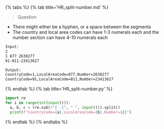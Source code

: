 {% tabs %}
{% tab title='HR_split-number.md' %}

> Question

* There might either be a hyphen, or a space between the segments
* The country and local area codes can have 1-3 numerals each and the number section can have 4-10 numerals each

```txt
Input:
2
1 877 2638277
91-011-23413627

Output:
CountryCode=1,LocalAreaCode=877,Number=2638277
CountryCode=91,LocalAreaCode=011,Number=23413627
```

{% endtab %}
{% tab title='HR_split-number.py' %}

```py
import re
for i in range(int(input())):
  a, b, c = (re.sub(r"[ -]", " ", input())).split()
  print(f"CountryCode={a},LocalAreaCode={b},Number={c}")
```

{% endtab %}
{% endtabs %}
